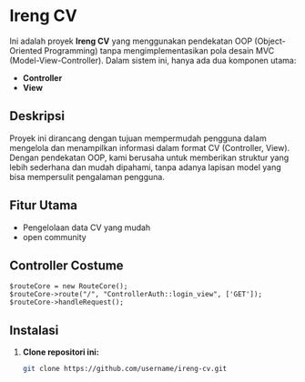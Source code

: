 # Ireng CV

Ini adalah proyek **Ireng CV** yang menggunakan pendekatan OOP (Object-Oriented Programming) tanpa mengimplementasikan pola desain MVC (Model-View-Controller). Dalam sistem ini, hanya ada dua komponen utama:

- **Controller**
- **View**

## Deskripsi

Proyek ini dirancang dengan tujuan mempermudah pengguna dalam mengelola dan menampilkan informasi dalam format CV (Controller, View). Dengan pendekatan OOP, kami berusaha untuk memberikan struktur yang lebih sederhana dan mudah dipahami, tanpa adanya lapisan model yang bisa mempersulit pengalaman pengguna.

## Fitur Utama

- Pengelolaan data CV yang mudah
- open community

## Controller Costume
```code
$routeCore = new RouteCore();
$routeCore->route("/", "ControllerAuth::login_view", ['GET']);
$routeCore->handleRequest();
```

## Instalasi

1. **Clone repositori ini:**
   ```bash
   git clone https://github.com/username/ireng-cv.git
